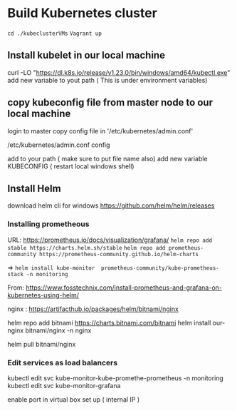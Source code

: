 # Build Kubernetes cluster
`cd ./kubeclusterVMs`
`Vagrant up`

## Install kubelet in our local machine
curl -LO "https://dl.k8s.io/release/v1.23.0/bin/windows/amd64/kubectl.exe"
add new variable to yout path ( This is under environment variables)

## copy kubeconfig file from master node to our local machine
login to master copy config file in '/etc/kubernetes/admin.conf'

/etc/kubernetes/admin.conf    config

add to your path ( make sure to put file name also)
add new variable KUBECONFIG ( restart local windows shell)

## Install Helm  

download helm cli for windows
https://github.com/helm/helm/releases


### Installing prometheous
URL: https://prometheus.io/docs/visualization/grafana/
`helm repo add stable https://charts.helm.sh/stable`
`helm repo add prometheus-community https://prometheus-community.github.io/helm-charts`

=> `helm install kube-monitor  prometheus-community/kube-prometheus-stack -n monitoring`

From: https://www.fosstechnix.com/install-prometheus-and-grafana-on-kubernetes-using-helm/


nginx : https://artifacthub.io/packages/helm/bitnami/nginx

helm repo add bitnami https://charts.bitnami.com/bitnami
helm install our-nginx bitnami/nginx -n nginx


helm pull bitnami/nginx

### Edit services as load balancers 
kubectl edit svc kube-monitor-kube-promethe-prometheus -n monitoring
kubectl edit svc kube-monitor-grafana

enable port in virtual box set up ( internal IP )